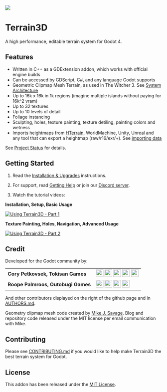 <img src="doc/docs/images/terrain3d.png">

# Terrain3D
A high performance, editable terrain system for Godot 4.

## Features
* Written in C++ as a GDExtension addon, which works with official engine builds
* Can be accessed by GDScript, C#, and any language Godot supports
* Geometric Clipmap Mesh Terrain, as used in The Witcher 3. See [System Architecture](https://terrain3d.readthedocs.io/en/stable/docs/system_architecture.html) 
* Up to 16k x 16k in 1k regions (imagine multiple islands without paying for 16k^2 vram)
* Up to 32 textures
* Up to 10 levels of detail
* Foliage instancing
* Sculpting, holes, texture painting, texture detiling, painting colors and wetness
* Imports heightmaps from [HTerrain](https://github.com/Zylann/godot_heightmap_plugin/), WorldMachine, Unity, Unreal and any tool that can export a heightmap (raw/r16/exr/+). See [importing data](https://terrain3d.readthedocs.io/en/stable/docs/import_export.html)

See [Project Status](https://terrain3d.readthedocs.io/en/stable/docs/project_status.html) for details.

## Getting Started

1. Read the [Installation & Upgrades](https://terrain3d.readthedocs.io/en/stable/docs/installation.html) instructions.

2. For support, read [Getting Help](https://terrain3d.readthedocs.io/en/stable/docs/getting_help.html) or join our [Discord server](https://tokisan.com/discord).

3. Watch the tutorial videos:

**Installation, Setup, Basic Usage**

[![Using Terrain3D - Part 1](https://i.ytimg.com/vi/oV8c9alXVwU/hqdefault.jpg)](https://youtu.be/oV8c9alXVwU)

**Texture Painting, Holes, Navigation, Advanced Usage**

[![Using Terrain3D - Part 2](https://i.ytimg.com/vi/YtiAI2F6Xkk/hqdefault.jpg)](https://youtu.be/YtiAI2F6Xkk)


## Credit
Developed for the Godot community by:

|||
|--|--|
| **Cory Petkovsek, Tokisan Games** | [<img src="https://github.com/dmhendricks/signature-social-icons/blob/master/icons/round-flat-filled/35px/twitter.png?raw=true" width="24"/>](https://twitter.com/TokisanGames) [<img src="https://github.com/dmhendricks/signature-social-icons/blob/master/icons/round-flat-filled/35px/github.png?raw=true" width="24"/>](https://github.com/TokisanGames) [<img src="https://github.com/dmhendricks/signature-social-icons/blob/master/icons/round-flat-filled/35px/www.png?raw=true" width="24"/>](https://tokisan.com/) [<img src="https://github.com/dmhendricks/signature-social-icons/blob/master/icons/round-flat-filled/35px/discord.png?raw=true" width="24"/>](https://tokisan.com/discord) [<img src="https://github.com/dmhendricks/signature-social-icons/blob/master/icons/round-flat-filled/35px/youtube.png?raw=true" width="24"/>](https://www.youtube.com/@TokisanGames)|
| **Roope Palmroos, Outobugi Games** | [<img src="https://github.com/dmhendricks/signature-social-icons/blob/master/icons/round-flat-filled/35px/twitter.png?raw=true" width="24"/>](https://twitter.com/outobugi) [<img src="https://github.com/dmhendricks/signature-social-icons/blob/master/icons/round-flat-filled/35px/github.png?raw=true" width="24"/>](https://github.com/outobugi) [<img src="https://github.com/dmhendricks/signature-social-icons/blob/master/icons/round-flat-filled/35px/www.png?raw=true" width="24"/>](https://outobugi.com/) [<img src="https://github.com/dmhendricks/signature-social-icons/blob/master/icons/round-flat-filled/35px/youtube.png?raw=true" width="24"/>](https://www.youtube.com/@outobugi)|

And other contributors displayed on the right of the github page and in [AUTHORS.md](https://github.com/TokisanGames/Terrain3D/blob/main/AUTHORS.md).

Geometry clipmap mesh code created by [Mike J. Savage](https://mikejsavage.co.uk/blog/geometry-clipmaps.html). Blog and repository code released under the MIT license per email communication with Mike.

## Contributing

Please see [CONTRIBUTING.md](https://github.com/TokisanGames/Terrain3D/blob/main/CONTRIBUTING.md) if you would like to help make Terrain3D the best terrain system for Godot.


## License

This addon has been released under the [MIT License](https://github.com/TokisanGames/Terrain3D/blob/main/LICENSE.txt).

